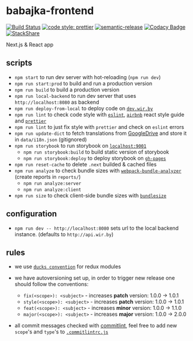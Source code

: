 # babajka-frontend

[![Build Status](https://travis-ci.org/babajka/babajka-frontend.svg?branch=master)](https://travis-ci.org/babajka/babajka-frontend)
[![code style: prettier](https://img.shields.io/badge/code_style-prettier-ff69b4.svg?style=flat-square)](https://github.com/prettier/prettier)
[![semantic-release](https://img.shields.io/badge/%20%20%F0%9F%93%A6%F0%9F%9A%80-semantic--release-e10079.svg)](https://github.com/semantic-release/semantic-release)
[![Codacy Badge](https://api.codacy.com/project/badge/Grade/a3dbbfeb35e84d4dbbb394be08ec196a)](https://www.codacy.com/app/babajka/babajka-frontend?utm_source=github.com&utm_medium=referral&utm_content=babajka/babajka-frontend&utm_campaign=Badge_Grade)
[![StackShare](https://img.shields.io/badge/tech-stack-0690fa.svg?style=flat)](https://stackshare.io/wir-by/frontend)

Next.js &amp; React app

## scripts

- `npm start` to run dev server with hot-reloading (`npm run dev`)
- `npm run start:prod` to build and run a production version
- `npm run build` to build a production version
- `npm run local-backend` to run dev server that uses `http://localhost:8080` as backend
- `npm run deploy-from-local` to deploy code on [`dev.wir.by`](http://dev.wir.by)
- `npm run lint` to check code style with [`eslint`](http://eslint.org/),
  [`airbnb`](https://github.com/airbnb/javascript/tree/master/react) react style guide and
  [`prettier`](https://prettier.io)
- `npm run lint` to just fix style with `prettier` and check on `eslint` errors
- `npm run update-dict` to fetch translations from [GoogleDrive](https://docs.google.com/spreadsheets/d/e/2PACX-1vTAexRyfGOsnzvZKvVpPkr8M-l3Ph2vAvBqVu7W_vrPOQ3iUIGg4ZVcOLCeFj-Qg6BowPluH9QO3vXM/pubhtml#) and store it in `data/i18n.json` (gitignored)
- `npm run storybook` to run storybook on [`localhost:9001`](http://localhost:9001/)
  - `npm run storybook:build` to build static version of storybook
  - `npm run storybook:deploy` to deploy storybook on
    [`gh-pages`](https://babajka.github.io/babajka-frontend)
- `npm run reset-cache` to delete `.next` builded & cached files
- `npm run analyze` to check bundle sizes with [`webpack-bundle-analyzer`](https://github.com/webpack-contrib/webpack-bundle-analyzer) (create reports in `reports/`)
  - `npm run analyze:server`
  - `npm run analyze:client`
- `npm run size` to check client-side bundle sizes with [`bundlesize`](https://github.com/siddharthkp/bundlesize)

## configuration

- `npm run dev -- http://localhost:8080` sets url to the local backend instance. (defaults to `http://api.wir.by`)

## rules

- we use [`ducks convention`](https://github.com/erikras/ducks-modular-redux) for redux modules
- we have autoversioning set up, in order to trigger new release one should follow the conventions:

  - `fix(<scope>): <subject>` - increases **patch** version: 1.0.0 -> 1.0.1
  - `style(<scope>): <subject>` - increases **patch** version: 1.0.0 -> 1.0.1
  - `feat(<scope>): <subject>` - increases **minor** version: 1.0.0 -> 1.1.0
  - `major(<scope>): <subject>` - increases **major** version: 1.0.0 -> 2.0.0

- all commit messages checked with [commitlint](https://github.com/marionebl/commitlint), feel free to add new `scope`'s and `type`'s to [`.commitlintrc.js`](https://github.com/babajka/babajka-frontend/blob/master/.commitlintrc.js)

